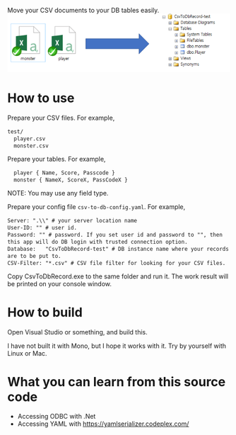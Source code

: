 Move your CSV documents to your DB tables easily.
![](example.png)

# How to use

Prepare your CSV files. For example, 
```
test/
  player.csv
  monster.csv
```
Prepare your tables. For example,
```
  player { Name, Score, Passcode }
  monster { NameX, ScoreX, PassCodeX } 
```

NOTE: You may use any field type.

Prepare your config file `csv-to-db-config.yaml`. For example,
```
Server: ".\\" # your server location name
User-ID: "" # user id. 
Password: "" # password. If you set user id and password to "", then this app will do DB login with trusted connection option.
Database:	"CsvToDbRecord-test" # DB instance name where your records are to be put to.
CSV-Filter: "*.csv" # CSV file filter for looking for your CSV files.
```

Copy CsvToDbRecord.exe to the same folder and run it.
The work result will be printed on your console window.

# How to build
Open Visual Studio or something, and build this.

I have not built it with Mono, but I hope it works with it. Try by yourself with Linux or Mac.

# What you can learn from this source code 

* Accessing ODBC with .Net
* Accessing YAML with https://yamlserializer.codeplex.com/ 
